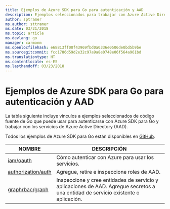```yaml
---
title: Ejemplos de Azure SDK para Go para autenticación y AAD
description: Ejemplos seleccionados para trabajar con Azure Active Directory (AAD) y la autenticación desde Azure SDK para Go.
author: sptramer
ms.author: sttramer
ms.date: 03/21/2018
ms.topic: article
ms.devlang: go
manager: carmonm
ms.openlocfilehash: e68813ff00f43969fbd0a0336e0506de0bd5b9be
ms.sourcegitcommit: fcc1786d59d2e32c97a9a8e0748e06f564a961bd
ms.translationtype: HT
ms.contentlocale: es-ES
ms.lasthandoff: 03/23/2018
---
```

# <a name="azure-sdk-for-go-samples-for-authentication-and-aad"></a>Ejemplos de Azure SDK para Go para autenticación y AAD

La tabla siguiente incluye vínculos a ejemplos seleccionados de código fuente de Go que puede usar para autenticarse con Azure SDK para Go y trabajar con los servicios de Azure Active Directory (AAD). 

Todos los ejemplos de Azure SDK para Go están disponibles en [GitHub](https://github.com/Azure-Samples/azure-sdk-for-go-samples).

| NOMBRE | DESCRIPCIÓN |
|------|-------------|
| [iam/oauth](https://github.com/Azure-Samples/azure-sdk-for-go-samples/blob/master/iam/oauth.go) | Cómo autenticar con Azure para usar los servicios. |
| [authorization/auth](https://github.com/Azure-Samples/azure-sdk-for-go-samples/blob/master/authorization/auth.go) | Agregue, retire e inspeccione roles de AAD. |
| [graphrbac/graph](https://github.com/Azure-Samples/azure-sdk-for-go-samples/blob/master/graphrbac/graph.go) | Inspeccione y cree entidades de servicio y aplicaciones de AAD. Agregue secretos a una entidad de servicio existente o aplicación. |
